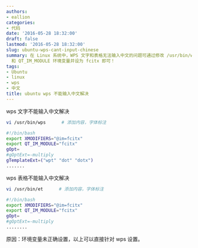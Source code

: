 ```yaml
---
authors:
- eallion
categories:
- 代码
date: '2016-05-28 18:32:00'
draft: false
lastmod: '2016-05-28 18:32:00'
slug: ubuntu-wps-cant-input-chinese
summary: 在 Linux 系统中，WPS 文字和表格无法输入中文的问题可通过修改 /usr/bin/wps 和 /usr/bin/et 文件解决，添加 XMODIFIERS
  和 QT_IM_MODULE 环境变量并设为 fcitx 即可！
tags:
- Ubuntu
- linux
- wps
- 中文
title: ubuntu wps 不能输入中文解决
---
```

wps 文字不能输入中文解决

```bash
vi /usr/bin/wps      # 添加内容，字体标注
```

```bash
#!/bin/bash
export XMODIFIERS="@im=fcitx"
export QT_IM_MODULE="fcitx"
gOpt=
#gOptExt=-multiply
gTemplateExt=("wpt" "dot" "dotx")
.......
```

wps 表格不能输入中文解决

```bash
vi /usr/bin/et      # 添加内容，字体标注
```

```bash
#!/bin/bash
export XMODIFIERS="@im=fcitx"
export QT_IM_MODULE="fcitx"
gOpt=
#gOptExt=-multiply
........
```

原因：环境变量未正确设置，以上可以直接针对 wps 设置。